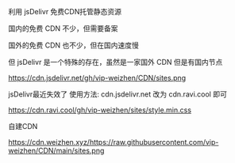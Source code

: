 利用 jsDelivr 免费CDN托管静态资源

国内的免费 CDN 不少，但需要备案

国外的免费 CDN 也不少，但在国内速度慢

但 jsDelivr 是一个特殊的存在，虽然是一家国外 CDN 但是有国内节点

https://cdn.jsdelivr.net/gh/vip-weizhen/CDN/sites.png

jsDelivr最近失效了 使用方法: cdn.jsdelivr.net 改为 cdn.ravi.cool 即可

https://cdn.ravi.cool/gh/vip-weizhen/sites/style.min.css

自建CDN

https://cdn.weizhen.xyz/https://raw.githubusercontent.com/vip-weizhen/CDN/main/sites.png
